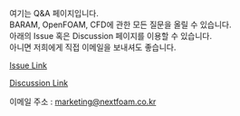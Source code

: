 
여기는 Q&A 페이지입니다.<br>
BARAM, OpenFOAM, CFD에 관한 모든 질문을 올릴 수 있습니다.<br>
아래의 Issue 혹은 Discussion 페이지를 이용할 수 있습니다.<br>
아니면 저희에게 직접 이메일을 보내셔도 좋습니다.<br>

[Issue Link](https://github.com/nextfoam/baram/issues)

[Discussion Link](https://github.com/nextfoam/baram/discussions)

이메일 주소 : marketing@nextfoam.co.kr